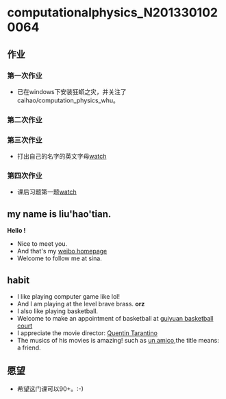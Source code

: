 # computationalphysics_N2013301020064

## 作业
### 第一次作业
 - 已在windows下安装狂蟒之灾，并关注了caihao/computation_physics_whu。

### 第二次作业

### 第三次作业
 - 打出自己的名字的英文字母[watch](https://github.com/dHSk/computationalphysics_N2013301020064/blob/master/%E7%AC%AC%E4%B8%89%E6%AC%A1%E4%BD%9C%E4%B8%9A.md)

### 第四次作业
 - 课后习题第一题[watch](https://github.com/dHSk/computationalphysics_N2013301020064/blob/master/homework/4/%E7%AC%AC%E5%9B%9B%E6%AC%A1%E4%BD%9C%E4%B8%9A.md)

## my name is liu'hao'tian.
**Hello !**
- Nice to meet you.
- And that's my [weibo homepage](http://weibo.com/1807414551/profile?topnav=1&wvr=6&is_all=1) 
- Welcome to follow me at sina.

## habit
 - I like playing computer game like lol!
 - And I am playing at the level brave brass. **orz**
 - I also like playing basketball.
 - Welcome to make an appointment of basketball at [guiyuan basketball court](http://map.baidu.com/?newmap=1&s=inf%26uid%3Df757e6ee82ff5d17270bd0b7%26wd%3D%E6%AD%A6%E6%B1%89%E5%A4%A7%E5%AD%A6%E6%A1%82%E5%9B%AD%26all%3D1%26c%3D218&from=alamap&tpl=map_singlepoint)
 - I appreciate the movie director: [Quentin Tarantino](http://baike.baidu.com/link?url=LlnvUKAkUEBHkdpiROD1KyCo8fztgC0eexW4VfgUQ3TMuRGj8vpKr-IDJxm3LIrbKCRWUYeVpHAxJpen05BdEa)
 - The musics of his movies is amazing! such as [un amico](http://music.163.com/#/song?id=5041747),the title means: a friend.
 
## 愿望
- 希望这门课可以90+。:-)
